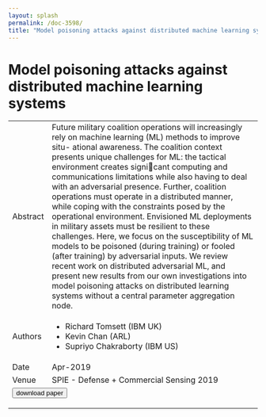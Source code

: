 ```yaml
---
layout: splash
permalink: /doc-3598/
title: "Model poisoning attacks against distributed machine learning systems"
---
```


# Model poisoning attacks against distributed machine learning systems

<table>
    <tbody>
    <tr>
        <td>Abstract</td>
        <td>Future military coalition operations will increasingly rely on machine learning (ML) methods to improve situ- ational awareness. The coalition context presents unique challenges for ML: the tactical environment creates signicant computing and communications limitations while also having to deal with an adversarial presence. Further, coalition operations must operate in a distributed manner, while coping with the constraints posed by the operational environment. Envisioned ML deployments in military assets must be resilient to these challenges. Here, we focus on the susceptibility of ML models to be poisoned (during training) or fooled (after training) by adversarial inputs. We review recent work on distributed adversarial ML, and present new results from our own investigations into model poisoning attacks on distributed learning systems without a central parameter aggregation node.</td>
    </tr>
    <tr>
        <td>Authors</td>
        <td>
            <ul>
                <li>Richard Tomsett (IBM UK)</li>
                <li>Kevin Chan (ARL)</li>
                <li>Supriyo Chakraborty (IBM US)</li>
            </ul>
        </td>
    </tr>
    <tr>
        <td>Date</td>
        <td>Apr-2019</td>
    </tr>
    <tr>
        <td>Venue</td>
        <td>SPIE - Defense + Commercial Sensing 2019</td>
    </tr>
        <tr>
            <td colspan="2">
                <form method="get" action="https://dais-ita.org/sites/default/files/SPIE2019_P2P_ML_Poisoning(2).pdf">
                    <button type="submit">download paper</button>
                </form>
            </td>
        </tr>
    </tbody>
</table>
